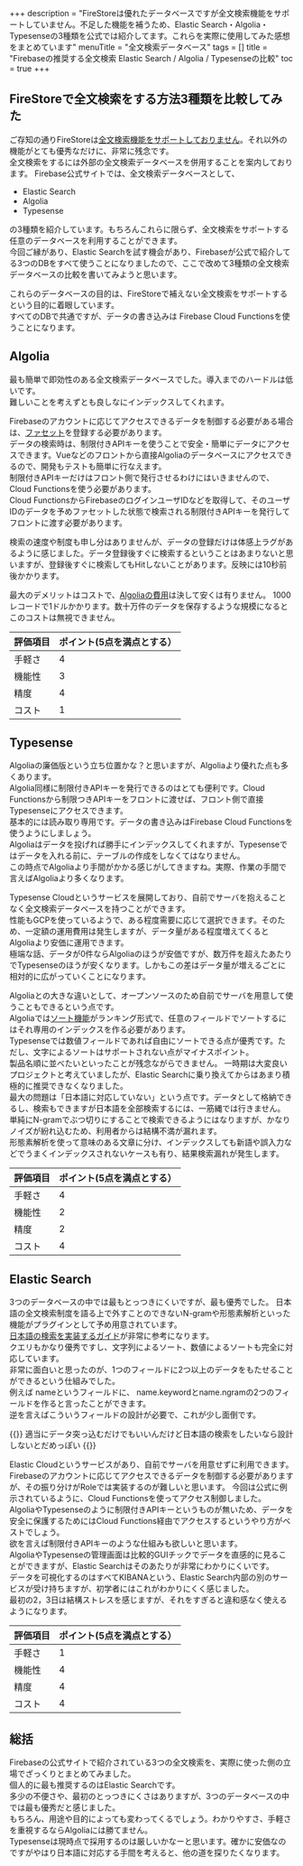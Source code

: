 +++
description = "FireStoreは優れたデータベースですが全文検索機能をサポートしていません。不足した機能を補うため、Elastic Search・Algolia・Typesenseの3種類を公式では紹介してます。これらを実際に使用してみた感想をまとめています"
menuTitle = "全文検索データベース"
tags = []
title = "Firebaseの推奨する全文検索 Elastic Search / Algolia / Typesenseの比較"
toc = true
+++

## FireStoreで全文検索をする方法3種類を比較してみた

ご存知の通りFireStoreは[全文検索機能をサポートしておりません](https://firebase.google.com/docs/firestore/solutions/search?hl=ja&provider=elastic)。それ以外の機能がとても優秀なだけに、非常に残念です。  
全文検索をするには外部の全文検索データベースを併用することを案内しております。
Firebase公式サイトでは、全文検索データベースとして、

- Elastic Search
- Algolia
- Typesense

の3種類を紹介しています。もちろんこれらに限らず、全文検索をサポートする任意のデータベースを利用することができます。  
今回ご縁があり、Elastic Searchを試す機会があり、Firebaseが公式で紹介してる3つのDBをすべて使うことになりましたので、ここで改めて3種類の全文検索データベースの比較を書いてみようと思います。

これらのデータベースの目的は、FireStoreで補えない全文検索をサポートするという目的に着眼しています。  
すべてのDBで共通ですが、データの書き込みは Firebase Cloud Functionsを使うことになります。

## Algolia

最も簡単で即効性のある全文検索データベースでした。導入までのハードルは低いです。  
難しいことを考えずとも良しなにインデックスしてくれます。

Firebaseのアカウントに応じてアクセスできるデータを制御する必要がある場合は、[ファセット](https://www.algolia.com/doc/guides/managing-results/refine-results/faceting/)を登録する必要があります。  
データの検索時は、制限付きAPIキーを使うことで安全・簡単にデータにアクセスできます。Vueなどのフロントから直接Algoliaのデータベースにアクセスできるので、開発もテストも簡単に行なえます。  
制限付きAPIキーだけはフロント側で発行させるわけにはいきませんので、Cloud Functionsを使う必要があります。  
Cloud FunctionsからFirebaseのログインユーザIDなどを取得して、そのユーザIDのデータを予めファセットした状態で検索される制限付きAPIキーを発行してフロントに渡す必要があります。

検索の速度や制度も申し分はありませんが、データの登録だけは体感上ラグがあるように感じました。データ登録後すぐに検索するということはあまりないと思いますが、登録後すぐに検索してもHitしないことがあります。反映には10秒前後かかります。

最大のデメリットはコストで、[Algoliaの費用](https://www.algolia.com/pricing/)は決して安くは有りません。
1000レコードで1ドルかかります。数十万件のデータを保存するような規模になるとこのコストは無視できません。

|評価項目|ポイント(5点を満点とする）|
|---|---|
|手軽さ|4|
|機能性|3|
|精度|4|
|コスト|1|

## Typesense

Algoliaの廉価版という立ち位置かな？と思いますが、Algoliaより優れた点も多くあります。  
Algolia同様に制限付きAPIキーを発行できるのはとても便利です。Cloud Functionsから制限つきAPIキーをフロントに渡せば、フロント側で直接Typesenseにアクセスできます。  
基本的には読み取り専用です。データの書き込みはFirebase Cloud Functionsを使うようにしましょう。  
Algoliaはデータを投げれば勝手にインデックスしてくれますが、Typesenseではデータを入れる前に、テーブルの作成をしなくてはなりません。  
この時点でAlgoliaより手間がかかる感じがしてきますね。実際、作業の手間で言えばAlgoliaより多くなります。  

Typesense Cloudというサービスを展開しており、自前でサーバを抱えることなく全文検索データベースを持つことができます。  
性能もGCPを使っているようで、ある程度需要に応じて選択できます。そのため、一定額の運用費用は発生しますが、データ量がある程度増えてくるとAlgoliaより安価に運用できます。  
極端な話、データが0件ならAlgoliaのほうが安価ですが、数万件を超えたあたりでTypesenseのほうが安くなります。しかもこの差はデータ量が増えるごとに相対的に広がっていくことになります。  

Algoliaとの大きな違いとして、オープンソースのため自前でサーバを用意して使うこともできるという点です。  
Algoliaでは[ソート機能](https://www.algolia.com/doc/guides/managing-results/refine-results/sorting/how-to/sort-by-attribute/)がランキング形式で、任意のフィールドでソートするにはそれ専用のインデックスを作る必要があります。  
Typesenseでは数値フィールドであれば自由にソートできる点が優秀です。ただし、文字によるソートはサポートされない点がマイナスポイント。  
製品名順に並べたいといったことが残念ながらできません。
一時期は大変良いプロジェクトと考えていましたが、Elastic Searchに乗り換えてからはあまり積極的に推奨できなくなりました。  
最大の問題は「日本語に対応していない」という点です。データとして格納できるし、検索もできますが日本語を全部検索するには、一筋縄では行きません。  
単純にN-gramでぶつ切りにすることで検索できるようにはなりますが、かなりノイズが紛れ込むため、利用者からは結構不満が漏れます。  
形態素解析を使って意味のある文章に分け、インデックスしても新語や誤入力などでうまくインデックスされないケースも有り、結果検索漏れが発生します。  

|評価項目|ポイント(5点を満点とする）|
|---|---|
|手軽さ|4|
|機能性|2|
|精度|2|
|コスト|4|

## Elastic Search

3つのデータベースの中では最もとっつきにくいですが、最も優秀でした。
日本語の全文検索制度を語る上で外すことのできないN-gramや形態素解析といった機能がプラグインとして予め用意されています。  
[日本語の検索を実装するガイド](https://www.elastic.co/jp/blog/how-to-implement-japanese-full-text-search-in-elasticsearch)が非常に参考になります。  
クエリもかなり優秀ですし、文字列によるソート、数値によるソートも完全に対応しています。  
非常に面白いと思ったのが、1つのフィールドに2つ以上のデータをもたせることができるという仕組みでした。  
例えば nameというフィールドに、 name.keywordとname.ngramの2つのフィールドを作ると言ったことができます。  
逆を言えばこういうフィールドの設計が必要で、これが少し面倒です。


{{<alice pos="right" icon="default">}}
適当にデータ突っ込むだけでもいいんだけど日本語の検索をしたいなら設計しないとだめっぽい
{{</alice>}}


Elastic Cloudというサービスがあり、自前でサーバを用意せずに利用できます。  
Firebaseのアカウントに応じてアクセスできるデータを制御する必要がありますが、その振り分けがRoleでは実装するのが難しいと思います。
今回は公式に例示されているように、Cloud Functionsを使ってアクセス制御しました。  
AlgoliaやTypesenseのように制限付きAPIキーというものが無いため、データを安全に保護するためにはCloud Functions経由でアクセスするというやり方がベストでしょう。  
欲を言えば制限付きAPIキーのような仕組みも欲しいと思います。  
AlgoliaやTypesenseの管理画面は比較的GUIチックでデータを直感的に見ることができますが、Elastic Searchはそのあたりが非常にわかりにくいです。  
データを可視化するのはすべてKIBANAという、Elastic Search内部の別のサービスが受け持ちますが、初学者にはこれがわかりにくく感じました。  
最初の2，3日は結構ストレスを感じますが、それをすぎると違和感なく使えるようになります。  

|評価項目|ポイント(5点を満点とする）|
|---|---|
|手軽さ|1|
|機能性|4|
|精度|4|
|コスト|4|

## 総括

Firebaseの公式サイトで紹介されている3つの全文検索を、実際に使った側の立場でざっくりとまとめてみました。  
個人的に最も推奨するのはElastic Searchです。  
多少の不便さや、最初のとっつきにくさはありますが、3つのデータベースの中では最も優秀だと感じました。  
もちろん、用途や目的によっても変わってくるでしょう。わかりやすさ、手軽さを重視するならAlgoliaには勝てません。  
Typesenseは現時点で採用するのは厳しいかなーと思います。確かに安価なのですがやはり日本語に対応する手間を考えると、他の道を探りたくなります。
